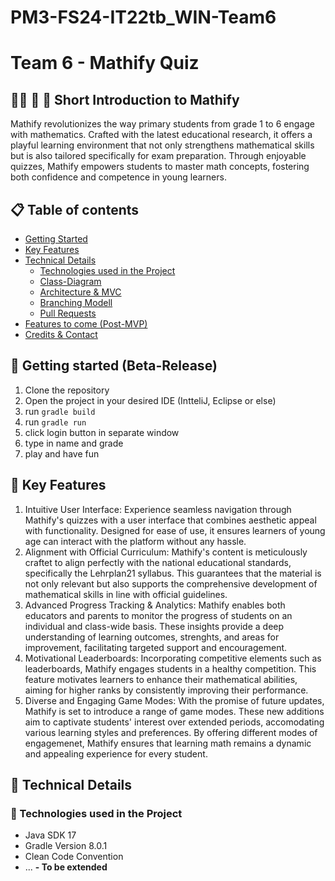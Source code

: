 # PM3-FS24-IT22tb_WIN-Team6

# Team 6 - Mathify Quiz
## 👨‍🎓 🧮 📐 Short Introduction to Mathify
Mathify revolutionizes the way primary students from grade 1 to 6 engage with mathematics. Crafted with the latest educational research, it offers a playful learning environment that not only strengthens mathematical skills but is also tailored specifically for exam preparation. Through enjoyable quizzes, Mathify empowers students to master math concepts, fostering both confidence and competence in young learners.

## 📋 Table of contents
- [Getting Started](#-getting-started)
- [Key Features](#-key-features)
- [Technical Details](#-technical-details)
  - [Technologies used in the Project](#-technologies-used-in-the-project)
  - [Class-Diagram](#-class-diagram)
  - [Architecture & MVC](#-architecture--mvc)
  - [Branching Modell](#-branching-modell)
  - [Pull Requests](#-pull-requests)
- [Features to come (Post-MVP)](#-features-to-come-post-mvp)
- [Credits & Contact](#-credits--contact)

## 🚀 Getting started (Beta-Release)
1. Clone the repository
2. Open the project in your desired IDE (IntteliJ, Eclipse or else)
3. run `gradle build`
4. run `gradle run`
4. click login button in separate window
5. type in name and grade
6. play and have fun

## 🔑 Key Features
1. Intuitive User Interface: Experience seamless navigation through Mathify's quizzes with a user interface that combines aesthetic appeal with functionality. Designed for ease of use, it ensures learners of young age can interact with the platform without any hassle.
2. Alignment with Official Curriculum: Mathify's content is meticulously craftet to align perfectly with the national educational standards, specifically the Lehrplan21 syllabus. This guarantees that the material is not only relevant but also supports the comprehensive development of mathematical skills in line with official guidelines.
3. Advanced Progress Tracking & Analytics: Mathify enables both educators and parents to monitor the progress of students on an individual and class-wide basis. These insights provide a deep understanding of learning outcomes, strenghts, and areas for improvement, facilitating targeted support and encouragement. 
4. Motivational Leaderboards: Incorporating competitive elements such as leaderboards, Mathify engages students in a healthy competition. This feature motivates learners to enhance their mathematical abilities, aiming for higher ranks by consistently improving their performance. 
5. Diverse and Engaging Game Modes: With the promise of future updates, Mathify is set to introduce a range of game modes. These new additions aim to captivate students' interest over extended periods, accomodating various learning styles and preferences. By offering different modes of engagemenet, Mathify ensures that learning math remains a dynamic and appealing experience for every student.

## 🔎 Technical Details 

### 🧪 Technologies used in the Project

- Java SDK 17
- Gradle Version 8.0.1
- Clean Code Convention
- ...
**- To be extended**
